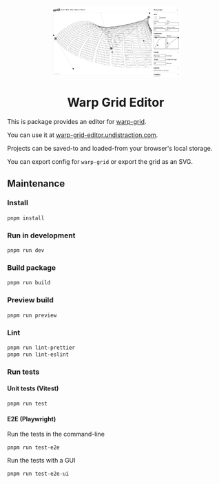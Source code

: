 <p align="center">
  <img src="readme/warp-grid-editor-title-image.png" width="300" alt="Logo for T3">
</p>

<h1 align="center">
  Warp Grid Editor
</h1>

This is package provides an editor for [warp-grid](https://github.com/undistraction/warp-grid).

You can use it at [warp-grid-editor.undistraction.com](https://warp-grid-editor.undistraction.com).

Projects can be saved-to and loaded-from your browser's local storage.

You can export config for `warp-grid` or export the grid as an SVG.

## Maintenance

### Install

```
pnpm install
```

### Run in development

```
pnpm run dev
```

### Build package

```
pnpm run build
```

### Preview build

```
pnpm run preview
```

### Lint

```
pnpm run lint-prettier
pnpm run lint-eslint
```

### Run tests

#### Unit tests (Vitest)

```
pnpm run test
```

#### E2E (Playwright)

Run the tests in the command-line

```
pnpm run test-e2e
```

Run the tests with a GUI

```
pnpm run test-e2e-ui
```
